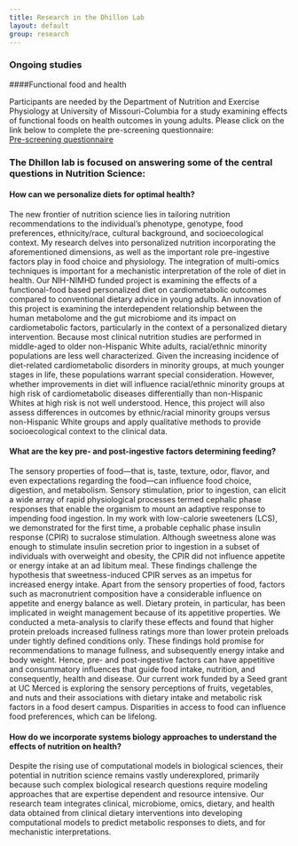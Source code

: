 ```yaml
---
title: Research in the Dhillon Lab
layout: default
group: research
---
```


### Ongoing studies

####Functional food and health

Participants are needed by the Department of Nutrition and Exercise Physiology at University of Missouri-Columbia for a study examining effects of functional foods on health outcomes in young adults.
Please click on the link below to complete the pre-screening questionnaire: <br>
<a href="https://missouri.qualtrics.com/jfe/form/SV_09bo96Jm0QkrE1L"> Pre-screening questionnaire </a>

###  The Dhillon lab is focused on answering some of the central questions in Nutrition Science: 

#### How can we personalize diets for optimal health?
The new frontier of nutrition science lies in tailoring nutrition recommendations to the individual’s phenotype, genotype, food preferences, ethnicity/race, cultural background, and socioecological context. My research delves into personalized nutrition incorporating the aforementioned dimensions, as well as the important role pre-ingestive factors play in food choice and physiology. The integration of multi-omics techniques is important for a mechanistic interpretation of the role of diet in health. 
Our NIH-NIMHD funded project is examining the effects of a functional-food based personalized diet on cardiometabolic outcomes compared to conventional dietary advice in young adults. An innovation of this project is examining the interdependent relationship between the human metabolome and the gut microbiome and its impact on cardiometabolic factors, particularly in the context of a personalized dietary intervention. Because most clinical nutrition studies are performed in middle-aged to older non-Hispanic White adults, racial/ethnic minority populations are less well characterized. Given the increasing incidence of diet-related cardiometabolic disorders in minority groups, at much younger stages in life, these populations warrant special consideration. However, whether improvements in diet will influence racial/ethnic minority groups at high risk of cardiometabolic diseases differentially than non-Hispanic Whites at high risk is not well understood. Hence, this project will also assess differences in outcomes by ethnic/racial minority groups versus non-Hispanic White groups and apply qualitative methods to provide socioecological context to the clinical data.

#### What are the key pre- and post-ingestive factors determining feeding?

The sensory properties of food—that is, taste, texture, odor, flavor, and even expectations regarding the food—can influence food choice, digestion, and metabolism. Sensory stimulation, prior to ingestion, can elicit a wide array of rapid physiological processes termed cephalic phase responses that enable the organism to mount an adaptive response to impending food ingestion. In my work with low-calorie sweeteners (LCS), we demonstrated for the first time, a probable cephalic phase insulin response (CPIR) to sucralose stimulation. Although sweetness alone was enough to stimulate insulin secretion prior to ingestion in a subset of individuals with overweight and obesity, the CPIR did not influence appetite or energy intake at an ad libitum meal. These findings challenge the hypothesis that sweetness-induced CPIR serves as an impetus for increased energy intake. 
Apart from the sensory properties of food, factors such as macronutrient composition have a considerable influence on appetite and energy balance as well. Dietary protein, in particular, has been implicated in weight management because of its appetitive properties. We conducted a meta-analysis to clarify these effects and found that higher protein preloads increased fullness ratings more than lower protein preloads under tightly defined conditions only. These findings hold promise for recommendations to manage fullness, and subsequently energy intake and body weight. Hence, pre- and post-ingestive factors can have appetitive and consummatory influences that guide food intake, nutrition, and consequently, health and disease. 
Our current work funded by a Seed grant at UC Merced is exploring the sensory perceptions of fruits, vegetables, and nuts and their associations with dietary intake and metabolic risk factors in a food desert campus. Disparities in access to food can influence food preferences, which can be lifelong. 

#### How do we incorporate systems biology approaches to understand the effects of nutrition on health?

Despite the rising use of computational models in biological sciences, their potential in nutrition science remains vastly underexplored, primarily because such complex biological research questions require modeling approaches that are expertise dependent and resource intensive. Our research team integrates clinical, microbiome, omics, dietary, and health data obtained from clinical dietary interventions into developing computational models to predict metabolic responses to diets, and for mechanistic interpretations.
